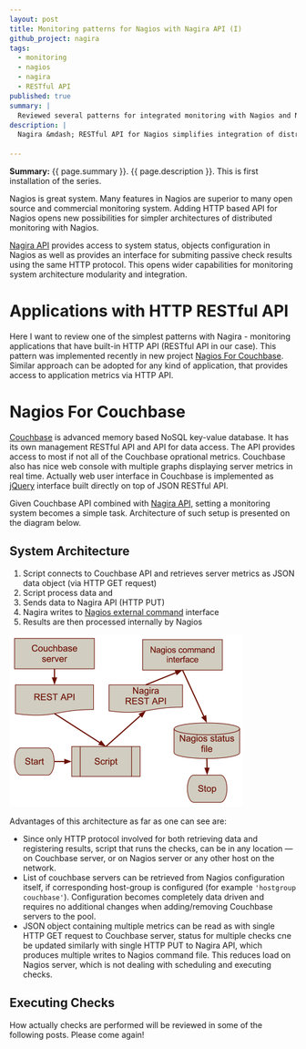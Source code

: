```yaml
---
layout: post
title: Monitoring patterns for Nagios with Nagira API (I)
github_project: nagira
tags:
  - monitoring
  - nagios
  - nagira
  - RESTful API
published: true
summary: |
  Reviewed several patterns for integrated monitoring with Nagios and Nagira
description: |
  Nagira &mdash; RESTful API for Nagios simplifies integration of distributed Nagios systems
  
---
```


[nagira]: http://dmytro.github.com/nagira
[couchbase]: http://couchbase.com "Couchbase"
[jquery]: http://jquery.com/ "jQuery"
[nagios]: http://nagios.sourceforge.net/docs/3_0/extcommands.html

<p class='italic'><b>Summary:</b> {{ page.summary }}. {{ page.description }}. This is first installation of the series.</p>

Nagios is great system. Many features in Nagios are superior to many open source and commercial monitoring system. Adding HTTP based API for Nagios opens new possibilities for simpler architectures of distributed monitoring with Nagios. 

[Nagira API][nagira] provides access to system status, objects configuration in Nagios as well as provides an interface for submiting passive check results using the same HTTP protocol. This opens wider capabilities for monitoring system architecture modularity and integration.

Applications with HTTP RESTful API
=================================

Here I want to review one of the simplest patterns with Nagira - monitoring applications that have built-in HTTP API (RESTful API in our case). This pattern was implemented recently in new project [Nagios For Couchbase](/NagiosForCouchbase). Similar approach can be adopted for any kind of application, that provides access to application metrics via HTTP API.

Nagios For Couchbase
======================


[Couchbase][couchbase] is advanced memory based NoSQL key-value database. It has its own management RESTful API and API for data access. The API provides access to most if not all of the Couchbase oprational metrics. Couchbase also has nice web console with multiple graphs displaying server metrics in real time. Actually web user interface in Couchbase is implemented as [jQuery][jquery] interface built directly on top of JSON RESTful API. 

Given Couchbase API combined with [Nagira API][nagira], setting a monitoring system becomes a simple task. Architecture of such setup is presented on the diagram below.

System Architecture
----------------------

1. Script connects to Couchbase API and retrieves server metrics as JSON data object (via HTTP GET request)
1. Script process data and
1. Sends data to Nagira API (HTTP PUT)
1. Nagira writes to [Nagios external command][nagios] interface
1. Results are then processed internally by Nagios

![Nagios For Couchbase Diagram](/images/posts/2012-12-12-nagios_for_couchbase.png)


Advantages of this architecture as far as one can see are:

- Since only HTTP protocol involved for both retrieving data and registering results, script that runs the checks, can be in any location &mdash; on Couchbase server, or on Nagios server or any other host on the network.
- List of couchbase servers can be retrieved from Nagios configuration itself, if corresponding host-group is configured (for example `'hostgroup couchbase'`). Configuration becomes completely data driven and requires no additional changes when adding/removing Couchbase servers to the pool.
- JSON object containing multiple metrics can be read as with single HTTP GET request to Couchbase server, status for multiple checks cne be updated similarly with single HTTP PUT to Nagira API, which produces multiple writes to Nagios command file. This reduces load on Nagios server, which is not dealing with scheduling and executing checks.

Executing Checks
----------------------

How actually checks are performed will be reviewed in some of the following posts. Please come again!
